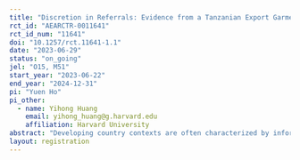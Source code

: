 ```yaml
---
title: "Discretion in Referrals: Evidence from a Tanzanian Export Garment Factory"
rct_id: "AEARCTR-0011641"
rct_id_num: "11641"
doi: "10.1257/rct.11641-1.1"
date: "2023-06-29"
status: "on_going"
jel: "O15, M51"
start_year: "2023-06-22"
end_year: "2024-12-31"
pi: "Yuen Ho"
pi_other:
  - name: Yihong Huang
    email: yihong_huang@g.harvard.edu
    affiliation: Harvard University
abstract: "Developing country contexts are often characterized by informality and clientelism. In such contexts, can making processes more meritocratic improve efficiency? We study these questions with a field experiment in partnership with a large export garment manufacturing firm in Tanzania in the context of an on the job leadership training program offered by the firm. In the status quo system, supervisors and workers have a lot of discretion in who they informally recommend for professional opportunities. As in a classical principal-agent problem, on the one hand, such discretion can lead to more efficient outcomes if supervisors and workers have valuable private information not otherwise available to the firm. On the other hand, such discretion can reduce efficiency if supervisors and workers are biased, make mistakes, or have preferences that are not aligned with the firm’s objectives. To study whether discretion is efficient in this setting, we implement a two-part field experiment. First, we randomize whether supervisors and coworkers are informed of a performance–based referral bonus either before or after they recommend workers for the training program. If discretion is driven by taste-based preferences, or if incentives are misaligned between the firm and employees to begin with, then ex-ante bonus announcements should reduce inefficient discretion and result in higher quality referrals. If discretion is instead driven by genuine mistakes, statistical-based preferences, or if incentives are already aligned between the firm and employees, then ex-ante bonus announcements will have no effect or could even worsen the quality of referrals. To study the labor supply-side response to discretion, we also randomize whether applications to the training program emphasize that selection will be based on supervisor discretion (referrals) or objective, meritocratic measures (past performance records). Taken together, our study examines the efficiency of discretion in a labor context in which informal social relationships are paramount. "
layout: registration
---
```


